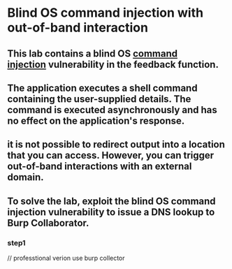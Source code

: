# Blind OS command injection with out-of-band interaction

## This lab contains a blind OS [command injection](https://portswigger.net/web-security/os-command-injection) vulnerability in the feedback function.

## The application executes a shell command containing the user-supplied details. The command is executed asynchronously and has no effect on the application's response.

## it is not possible to redirect output into a location that you can access. However, you can trigger out-of-band interactions with an external domain.

## To solve the lab, exploit the blind OS command injection vulnerability to issue a DNS lookup to Burp Collaborator.

### step1

// professtional verion use
burp collector
